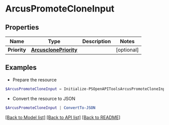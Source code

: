 # ArcusPromoteCloneInput
## Properties

Name | Type | Description | Notes
------------ | ------------- | ------------- | -------------
**Priority** | [**ArcusclonePriority**](ArcusclonePriority.md) |  | [optional] 

## Examples

- Prepare the resource
```powershell
$ArcusPromoteCloneInput = Initialize-PSOpenAPIToolsArcusPromoteCloneInput  -Priority null
```

- Convert the resource to JSON
```powershell
$ArcusPromoteCloneInput | ConvertTo-JSON
```

[[Back to Model list]](../README.md#documentation-for-models) [[Back to API list]](../README.md#documentation-for-api-endpoints) [[Back to README]](../README.md)


